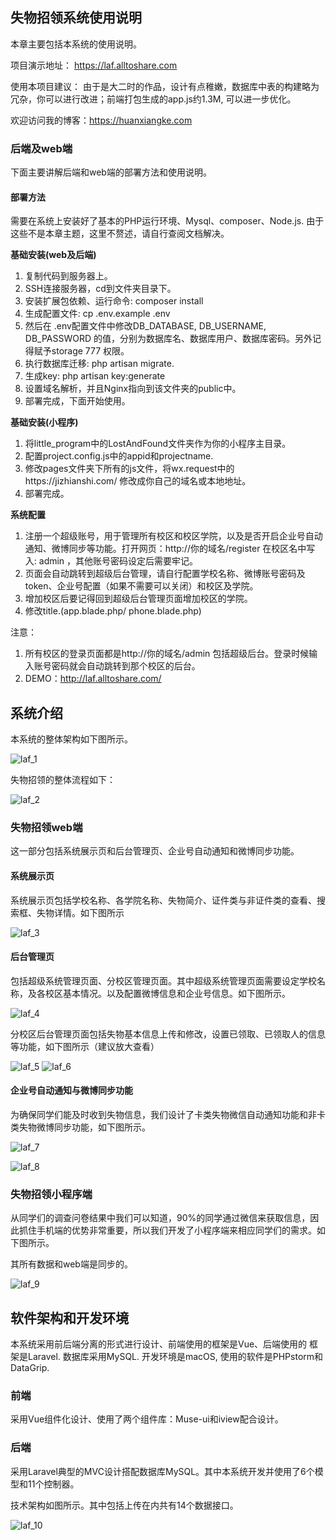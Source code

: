 ## 失物招领系统使用说明

本章主要包括本系统的使用说明。

项目演示地址： https://laf.alltoshare.com

使用本项目建议： 由于是大二时的作品，设计有点稚嫩，数据库中表的构建略为冗杂，你可以进行改进；前端打包生成的app.js约1.3M, 可以进一步优化。

欢迎访问我的博客：https://huanxiangke.com

### 后端及web端

下面主要讲解后端和web端的部署方法和使用说明。

#### 部署方法

需要在系统上安装好了基本的PHP运行环境、Mysql、composer、Node.js. 由于这些不是本章主题，这里不赘述，请自行查阅文档解决。

**基础安装(web及后端)**
1.	复制代码到服务器上。
2.	SSH连接服务器，cd到文件夹目录下。
3.	安装扩展包依赖、运行命令: composer install
4.	生成配置文件: cp .env.example .env 
5.	然后在 .env配置文件中修改DB_DATABASE, DB_USERNAME, DB_PASSWORD 的值，分别为数据库名、数据库用户、数据库密码。另外记得赋予storage 777 权限。
6.	执行数据库迁移: php artisan migrate.
7.	生成key: php artisan key:generate
8.	设置域名解析，并且Nginx指向到该文件夹的public中。
9.	部署完成，下面开始使用。

**基础安装(小程序)**
1.	将little_program中的LostAndFound文件夹作为你的小程序主目录。
2.	配置project.config.js中的appid和projectname.
3.	修改pages文件夹下所有的js文件，将wx.request中的https://jizhianshi.com/ 修改成你自己的域名或本地地址。
4.	部署完成。

**系统配置**

1.	注册一个超级账号，用于管理所有校区和校区学院，以及是否开启企业号自动通知、微博同步等功能。打开网页：http://你的域名/register 在校区名中写入: admin ，其他账号密码设定后需要牢记。
2.	页面会自动跳转到超级后台管理，请自行配置学校名称、微博账号密码及token、企业号配置（如果不需要可以关闭）和校区及学院。
3.	增加校区后要记得回到超级后台管理页面增加校区的学院。
4.	修改title.(app.blade.php/ phone.blade.php)

注意：
1.	所有校区的登录页面都是http://你的域名/admin 包括超级后台。登录时候输入账号密码就会自动跳转到那个校区的后台。
2.	DEMO：http://laf.alltoshare.com/

## 系统介绍

本系统的整体架构如下图所示。

![laf_1](https://huanxiangke.com/storage/app/media/Now/laf_1.png)

失物招领的整体流程如下：

![laf_2](https://huanxiangke.com/storage/app/media/Now/laf_2.png)

### 失物招领web端

这一部分包括系统展示页和后台管理页、企业号自动通知和微博同步功能。

#### 系统展示页

系统展示页包括学校名称、各学院名称、失物简介、证件类与非证件类的查看、搜索框、失物详情。如下图所示

![laf_3](https://huanxiangke.com/storage/app/media/Now/laf_3.png)

#### 后台管理页

包括超级系统管理页面、分校区管理页面。其中超级系统管理页面需要设定学校名称，及各校区基本情况。以及配置微博信息和企业号信息。如下图所示。

![laf_4](https://huanxiangke.com/storage/app/media/Now/laf_4.png)

分校区后台管理页面包括失物基本信息上传和修改，设置已领取、已领取人的信息等功能，如下图所示（建议放大查看）

![laf_5](https://huanxiangke.com/storage/app/media/Now/laf_5.png)
![laf_6](https://huanxiangke.com/storage/app/media/Now/laf_6.png)

#### 企业号自动通知与微博同步功能

为确保同学们能及时收到失物信息，我们设计了卡类失物微信自动通知功能和非卡类失物微博同步功能，如下图所示。

![laf_7](https://huanxiangke.com/storage/app/media/Now/laf_7.png)

![laf_8](https://huanxiangke.com/storage/app/media/Now/laf_8.png)

### 失物招领小程序端

从同学们的调查问卷结果中我们可以知道，90%的同学通过微信来获取信息，因此抓住手机端的优势非常重要，所以我们开发了小程序端来相应同学们的需求。如下图所示。

其所有数据和web端是同步的。

![laf_9](https://huanxiangke.com/storage/app/media/Now/laf_9.png)

## 软件架构和开发环境

本系统采用前后端分离的形式进行设计、前端使用的框架是Vue、后端使用的
框架是Laravel. 数据库采用MySQL. 开发环境是macOS, 使用的软件是PHPstorm和DataGrip.

### 前端

采用Vue组件化设计、使用了两个组件库：Muse-ui和iview配合设计。

### 后端

采用Laravel典型的MVC设计搭配数据库MySQL。其中本系统开发并使用了6个模型和11个控制器。


技术架构如图所示。其中包括上传在内共有14个数据接口。

![laf_10](https://huanxiangke.com/storage/app/media/Now/laf_10.png)
